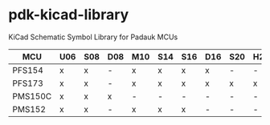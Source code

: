 # pdk-kicad-library
KiCad Schematic Symbol Library for Padauk MCUs

| MCU | U06 | S08 | D08 | M10 | S14 | S16 | D16 | S20 | H20 |
| --- | --- | --- | --- | --- | --- | --- | --- | --- | --- |
| PFS154 | x | x | - | x | x | x | x | - | - |
| PFS173 | x | x | - | x | x | x | x | x | x |
| PMS150C | x | x | x | - | - | - | - | - | - |
| PMS152 | x | x | - | x | x | x | - | - | - |
